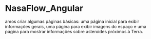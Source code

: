 # NasaFlow_Angular
amos criar algumas páginas básicas: uma página inicial para exibir informações gerais, uma página para exibir imagens do espaço e uma página para mostrar informações sobre asteroides próximos à Terra.
